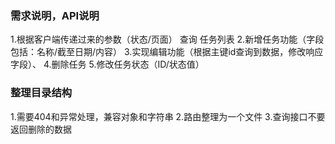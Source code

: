 ### 需求说明，API说明
1.根据客户端传递过来的参数（状态/页面） 查询 任务列表
2.新增任务功能（字段包括：名称/截至日期/内容）
3.实现编辑功能（根据主键id查询到数据，修改响应字段）、
4.删除任务
5.修改任务状态（ID/状态值）

### 整理目录结构
1.需要404和异常处理，兼容对象和字符串
2.路由整理为一个文件
3.查询接口不要返回删除的数据